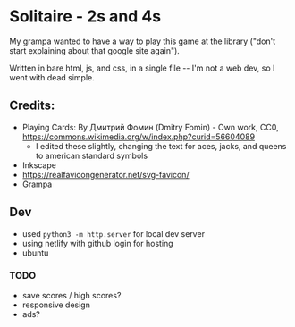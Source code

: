 # Solitaire - 2s and 4s

My grampa wanted to have a way to play this game at the library ("don't start explaining about that google site again").

Written in bare html, js, and css, in a single file -- I'm not a web dev, so I went with dead simple.

## Credits:
- Playing Cards: By Дмитрий Фомин (Dmitry Fomin) - Own work, CC0, https://commons.wikimedia.org/w/index.php?curid=56604089
    + I edited these slightly, changing the text for aces, jacks, and queens to american standard symbols
- Inkscape
- https://realfavicongenerator.net/svg-favicon/
- Grampa

## Dev

- used `python3 -m http.server` for local dev server
- using netlify with github login for hosting
- ubuntu


### TODO

- save scores / high scores?
- responsive design
- ads?
